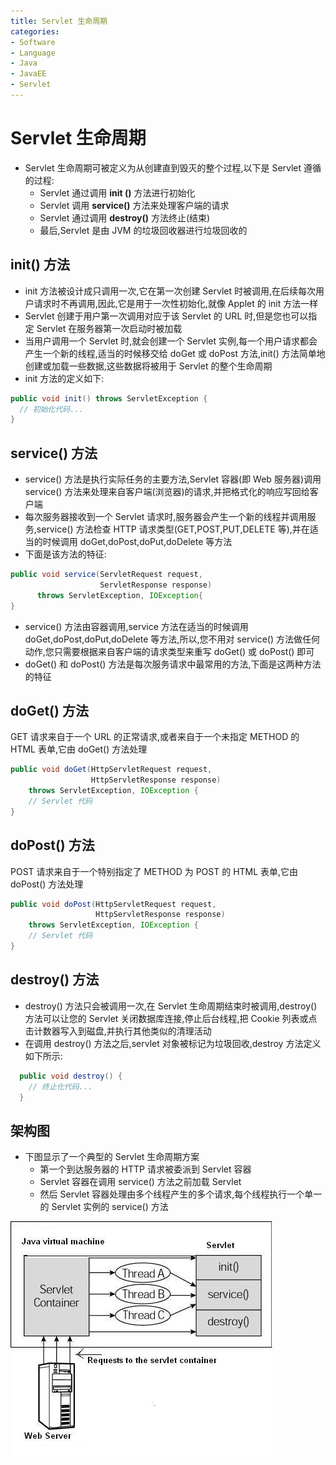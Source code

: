 ```yaml
---
title: Servlet 生命周期
categories:
- Software
- Language
- Java
- JavaEE
- Servlet
---
```

# Servlet 生命周期

- Servlet 生命周期可被定义为从创建直到毁灭的整个过程,以下是 Servlet 遵循的过程:
    - Servlet 通过调用 **init ()** 方法进行初始化
    - Servlet 调用 **service()** 方法来处理客户端的请求
    - Servlet 通过调用 **destroy()** 方法终止(结束)
    - 最后,Servlet 是由 JVM 的垃圾回收器进行垃圾回收的

## init() 方法

- init 方法被设计成只调用一次,它在第一次创建 Servlet 时被调用,在后续每次用户请求时不再调用,因此,它是用于一次性初始化,就像 Applet 的 init 方法一样
- Servlet 创建于用户第一次调用对应于该 Servlet 的 URL 时,但是您也可以指定 Servlet 在服务器第一次启动时被加载
- 当用户调用一个 Servlet 时,就会创建一个 Servlet 实例,每一个用户请求都会产生一个新的线程,适当的时候移交给 doGet 或 doPost 方法,init() 方法简单地创建或加载一些数据,这些数据将被用于 Servlet 的整个生命周期
- init 方法的定义如下:

```java
public void init() throws ServletException {
  // 初始化代码...
}
```

## service() 方法

- service() 方法是执行实际任务的主要方法,Servlet 容器(即 Web 服务器)调用 service() 方法来处理来自客户端(浏览器)的请求,并把格式化的响应写回给客户端
- 每次服务器接收到一个 Servlet 请求时,服务器会产生一个新的线程并调用服务,service() 方法检查 HTTP 请求类型(GET,POST,PUT,DELETE 等),并在适当的时候调用 doGet,doPost,doPut,doDelete 等方法
- 下面是该方法的特征:

```java
public void service(ServletRequest request,
                    ServletResponse response)
      throws ServletException, IOException{
}
```

- service() 方法由容器调用,service 方法在适当的时候调用 doGet,doPost,doPut,doDelete 等方法,所以,您不用对 service() 方法做任何动作,您只需要根据来自客户端的请求类型来重写 doGet() 或 doPost() 即可
- doGet() 和 doPost() 方法是每次服务请求中最常用的方法,下面是这两种方法的特征

## doGet() 方法

GET 请求来自于一个 URL 的正常请求,或者来自于一个未指定 METHOD 的 HTML 表单,它由 doGet() 方法处理

```java
public void doGet(HttpServletRequest request,
                  HttpServletResponse response)
    throws ServletException, IOException {
    // Servlet 代码
}
```

## doPost() 方法

POST 请求来自于一个特别指定了 METHOD 为 POST 的 HTML 表单,它由 doPost() 方法处理

```java
public void doPost(HttpServletRequest request,
                   HttpServletResponse response)
    throws ServletException, IOException {
    // Servlet 代码
}
```

## destroy() 方法

- destroy() 方法只会被调用一次,在 Servlet 生命周期结束时被调用,destroy() 方法可以让您的 Servlet 关闭数据库连接,停止后台线程,把 Cookie 列表或点击计数器写入到磁盘,并执行其他类似的清理活动
- 在调用 destroy() 方法之后,servlet 对象被标记为垃圾回收,destroy 方法定义如下所示:

```java
  public void destroy() {
    // 终止化代码...
  }
```

## 架构图

- 下图显示了一个典型的 Servlet 生命周期方案
    - 第一个到达服务器的 HTTP 请求被委派到 Servlet 容器
    - Servlet 容器在调用 service() 方法之前加载 Servlet
    - 然后 Servlet 容器处理由多个线程产生的多个请求,每个线程执行一个单一的 Servlet 实例的 service() 方法

![](https://raw.githubusercontent.com/LuShan123888/Files/main/Pictures/2020-12-10-Servlet-LifeCycle.jpg)